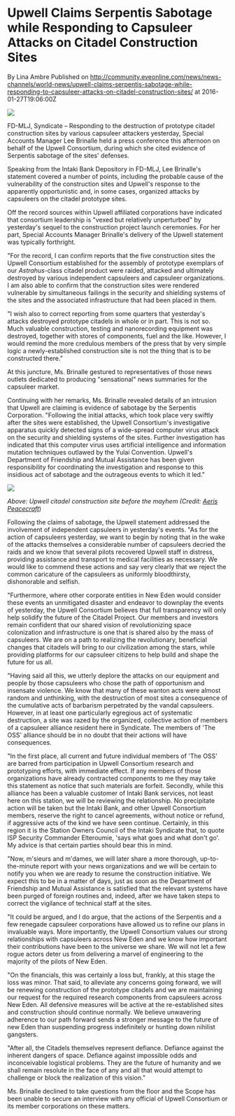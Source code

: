 # Upwell Claims Serpentis Sabotage while Responding to Capsuleer Attacks on Citadel Construction Sites
By Lina Ambre
Published on http://community.eveonline.com/news/news-channels/world-news/upwell-claims-serpentis-sabotage-while-responding-to-capsuleer-attacks-on-citadel-construction-sites/ at 2016-01-27T19:06:00Z

![](http://web.ccpgamescdn.com/newssystem/media/68780/1/UPWELL_NEWS.png)

FD-MLJ, Syndicate – Responding to the destruction of prototype citadel construction sites by various capsuleer attackers yesterday, Special Accounts Manager Lee Brinalle held a press conference this afternoon on behalf of the Upwell Consortium, during which she cited evidence of Serpentis sabotage of the sites' defenses.

Speaking from the Intaki Bank Depository in FD-MLJ, Lee Brinalle's statement covered a number of points, including the probable cause of the vulnerability of the construction sites and Upwell's response to the apparently opportunistic and, in some cases, organized attacks by capsuleers on the citadel prototype sites.

Off the record sources within Upwell affiliated corporations have indicated that consortium leadership is "vexed but relatively unperturbed" by yesterday's sequel to the construction project launch ceremonies. For her part, Special Accounts Manager Brinalle's delivery of the Upwell statement was typically forthright.

"For the record, I can confirm reports that the five construction sites the Upwell Consortium established for the assembly of prototype exemplars of our _Astrahus_-class citadel product were raided, attacked and ultimately destroyed by various independent capsuleers and capsuleer organizations. I am also able to confirm that the construction sites were rendered vulnerable by simultaneous failings in the security and shielding systems of the sites and the associated infrastructure that had been placed in them.

"I wish also to correct reporting from some quarters that yesterday's attacks destroyed prototype citadels in whole or in part. This is not so. Much valuable construction, testing and nanorecording equipment was destroyed, together with stores of components, fuel and the like. However, I would remind the more credulous members of the press that by very simple logic a newly-established construction site is not the thing that is to be constructed there."

At this juncture, Ms. Brinalle gestured to representatives of those news outlets dedicated to producing "sensational" news summaries for the capsuleer market.

Continuing with her remarks, Ms. Brinalle revealed details of an intrusion that Upwell are claiming is evidence of sabotage by the Serpentis Corporation. "Following the initial attacks, which took place very swiftly after the sites were established, the Upwell Consortium's investigative apparatus quickly detected signs of a wide-spread computer virus attack on the security and shielding systems of the sites. Further investigation has indicated that this computer virus uses artificial intelligence and information mutation techniques outlawed by the Yulai Convention. Upwell's Department of Friendship and Mutual Assistance has been given responsibility for coordinating the investigation and response to this insidious act of sabotage and the outrageous events to which it led."

![](http://web.ccpgamescdn.com/newssystem/media/68947/1/citadel_site_before_mayhem.png)  
  
_Above: Upwell citadel construction site before the mayhem (Credit: [Aeris Peacecraft](https://gate.eveonline.com/Profile/Aeris%20Peacecraft)_)

Following the claims of sabotage, the Upwell statement addressed the involvement of independent capsuleers in yesterday's events. "As for the action of capsuleers yesterday, we want to begin by noting that in the wake of the attacks themselves a considerable number of capsuleers decried the raids and we know that several pilots recovered Upwell staff in distress, providing assistance and transport to medical facilities as necessary. We would like to commend these actions and say very clearly that we reject the common caricature of the capsuleers as uniformly bloodthirsty, dishonorable and selfish.

"Furthermore, where other corporate entities in New Eden would consider these events an unmitigated disaster and endeavor to downplay the events of yesterday, the Upwell Consortium believes that full transparency will only help solidify the future of the Citadel Project. Our members and investors remain confident that our shared vision of revolutionizing space colonization and infrastructure is one that is shared also by the mass of capsuleers. We are on a path to realizing the revolutionary, beneficial changes that citadels will bring to our civilization among the stars, while providing platforms for our capsuleer citizens to help build and shape the future for us all.

"Having said all this, we utterly deplore the attacks on our equipment and people by those capsuleers who chose the path of opportunism and insensate violence. We know that many of these wanton acts were almost random and unthinking, with the destruction of most sites a consequence of the cumulative acts of barbarism perpetrated by the vandal capsuleers. However, in at least one particularly egregious act of systematic destruction, a site was razed by the organized, collective action of members of a capsuleer alliance resident here in Syndicate. The members of 'The OSS' alliance should be in no doubt that their actions will have consequences.

"In the first place, all current and future individual members of 'The OSS' are barred from participation in Upwell Consortium research and prototyping efforts, with immediate effect. If any members of those organizations have already contracted components to me they may take this statement as notice that such materials are forfeit. Secondly, while this alliance has been a valuable customer of Intaki Bank services, not least here on this station, we will be reviewing the relationship. No precipitate action will be taken but the Intaki Bank, and other Upwell Consortium members, reserve the right to cancel agreements, without notice or refund, if aggressive acts of the kind we have seen continue. Certainly, in this region it is the Station Owners Council of the Intaki Syndicate that, to quote ISP Security Commander Elteroumie, 'says what goes and what don't go'. My advice is that certain parties should bear this in mind.

"Now, m'sieurs and m'dames, we will later share a more thorough, up-to-the-minute report with your news organizations and we will be certain to notify you when we are ready to resume the construction initiative. We expect this to be in a matter of days, just as soon as the Department of Friendship and Mutual Assistance is satisfied that the relevant systems have been purged of foreign routines and, indeed, after we have taken steps to correct the vigilance of technical staff at the sites.

"It could be argued, and I do argue, that the actions of the Serpentis and a few renegade capsuleer corporations have allowed us to refine our plans in invaluable ways. More importantly, the Upwell Consortium values our strong relationships with capsuleers across New Eden and we know how important their contributions have been to the universe we share. We will not let a few rogue actors deter us from delivering a marvel of engineering to the majority of the pilots of New Eden.

"On the financials, this was certainly a loss but, frankly, at this stage the loss was minor. That said, to alleviate any concerns going forward, we will be renewing construction of the prototype citadels and we are maintaining our request for the required research components from capsuleers across New Eden. All defensive measures will be active at the re-established sites and construction should continue normally. We believe unwavering adherence to our path forward sends a stronger message to the future of new Eden than suspending progress indefinitely or hunting down nihilist gangsters.

"After all, the Citadels themselves represent defiance. Defiance against the inherent dangers of space. Defiance against impossible odds and inconceivable logistical problems. They are the future of humanity and we shall remain resolute in the face of any and all that would attempt to challenge or block the realization of this vision."

Ms. Brinalle declined to take questions from the floor and the Scope has been unable to secure an interview with any official of Upwell Consortium or its member corporations on these matters.

